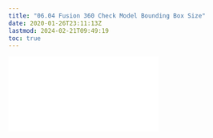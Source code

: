 ```yaml
---
title: "06.04 Fusion 360 Check Model Bounding Box Size"
date: 2020-01-26T23:11:13Z
lastmod: 2024-02-21T09:49:19
toc: true
---
```


![Link to included file content](../../../../3d-modeling/fusion-360/check-model-bounding-box-size-fusion-360.md)
